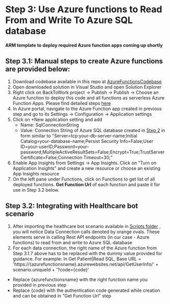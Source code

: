 # Step 3: Use Azure functions to Read From and Write To Azure SQL database 

**ARM template to deploy required Azure function apps coming up shortly**

## Step 3.1: Manual steps to create Azure functions are provided below:

1. Download codebase available in this repo at [AzureFunctionsCodebase](https://github.com/nikitapitliya006/COVID19-ReturnToWork/tree/master/AzureFunctionsCodebase)
2. Open downloaded solution in Visual Studio and open Solution Explorer
3. Right click on BackToWork project -> Publish -> Publish -> Choose an Azure function to deploy this code and all functions as serverless Azure Function Apps. 
Please find detailed steps [here](https://docs.microsoft.com/en-us/azure/azure-functions/functions-develop-vs#publish-to-azure)
4. In Azure portal, navigate to the Azure Function app created in previous step and go to its Settings -> Configuration -> Application settings
5. Click on +New application setting and add 
	- Name: SqlConnectionString 
	- Value: Connection String of Azure SQL database created in [Step 2](https://github.com/nikitapitliya006/COVID19-ReturnToWork/blob/master/WebchatChannel/2-Createbackend-AzureSQLDatabase.md) in form similar to "Server=tcp:your-db-server-name;Initial Catalog=your-database-name;Persist Security Info=False;User ID=your-userID;Password=your-password;MultipleActiveResultSets=False;Encrypt=True;TrustServerCertificate=False;Connection Timeout=30;"
6. Enable App Insights from Settings -> App Insights. Click on "Turn on Application Insights" and create a new resource or choose an existing App Insights resource
7. On the left pane under Functions, click on Functions to get list of all deployed functions. **Get Function Url** of each function and paste it for use in Step 3.2 below.

## Step 3.2: Integrating with Healthcare bot scenario

1. After importing the healthcare bot scenario available in [Scripts folder](https://github.com/nikitapitliya006/COVID19-ReturnToWork/tree/master/Scripts) , you will notice Data Connection calls denoted by orange ovals. These elements serve in calling Rest API endpoints (in our case - Azure functions) to read from and write to Azure SQL database
2. For each data connection, the right name of the Azure function from Step 3.1.7 above has to be replaced with the dummy value provided for guidance. For example:
In Get Patient|Read SQL, Base URL = 'https://{azurefunctionsname}.azurewebsites.net/api/GetUserInfo/' + scenario.uniqueId + '?code={code}'
* Replace {azurefunctionsname} with the right function name you provided in previous step 
* Replace {code} with the authentication code generated while creation and can be obtained in "Get Function Url" step


